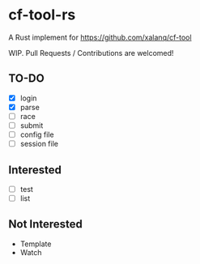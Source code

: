 # cf-tool-rs

A Rust implement for <https://github.com/xalanq/cf-tool>

WIP. Pull Requests / Contributions are welcomed!

## TO-DO

- [x] login
- [x] parse
- [ ] race
- [ ] submit
- [ ] config file
- [ ] session file

## Interested 

- [ ] test
- [ ] list

## Not Interested

- Template
- Watch
